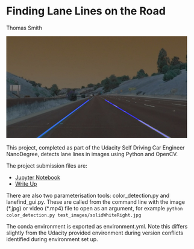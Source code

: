 # **Finding Lane Lines on the Road** 
Thomas Smith

<img src="test_images_output/solidYellowCurve2_overlay.jpg" width="480" alt="Combined Image" />


This project, completed as part of the Udacity Self Driving Car Engineer NanoDegree, detects lane lines in images using Python and OpenCV.

The project submission files are:
 - [Jupyter Notebook](P1.ipynb)
 - [Write Up](writeup.md)
 
There are also two parameterisation tools: color_detection.py and lanefind_gui.py. These are called from the command line with the image (\*.jpg) or video (\*.mp4) file to open as an argument, for example 
`python color_detection.py test_images/solidWhiteRight.jpg`

The conda environment is exported as environment.yml. Note this differs slightly from the Udacity provided environment during version conflicts identified during environment set up.
